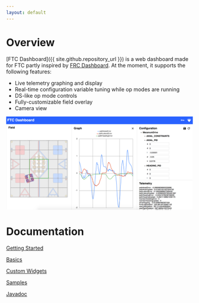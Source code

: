 ```yaml
---
layout: default
---
```


# Overview

[FTC Dashboard]({{ site.github.repository_url }}) is a web dashboard made for FTC partly inspired by [FRC Dashboard](https://github.com/FRCDashboard/FRCDashboard). At the moment, it supports the following features:

* Live telemetry graphing and display
* Real-time configuration variable tuning while op modes are running
* DS-like op mode controls
* Fully-customizable field overlay
* Camera view

![Dashboard screenshot](images/dashboard.png)

# Documentation

[Getting Started](gettingstarted)

[Basics](basics)

[Custom Widgets](customwidgets)

[Samples](https://github.com/acmerobotics/ftc-dashboard/tree/master/TeamCode/src/main/java/org/firstinspires/ftc/teamcode)

[Javadoc](javadoc)